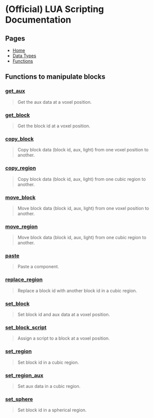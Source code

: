 
# (Official) LUA Scripting Documentation

## Pages
- [Home](../../index)
- [Data Types](../data-types)
- [Functions](../functions)
## Functions to manipulate blocks

### [get_aux](blocks/get_aux)
> Get the aux data at a voxel position.

### [get_block](blocks/get_block)
> Get the block id at a voxel position.

### [copy_block](blocks/copy_block)
> Copy block data (block id, aux, light) from one voxel position to another.

### [copy_region](blocks/copy_region)
> Copy block data (block id, aux, light) from one cubic region to another.

### [move_block](blocks/move_block)
> Move block data (block id, aux, light) from one voxel position to another.

### [move_region](blocks/move_region)
> Move block data (block id, aux, light) from one cubic region to another.

### [paste](blocks/paste)
> Paste a component.

### [replace_region](blocks/replace_region)
> Replace a block id with another block id in a cubic region.

### [set_block](blocks/set_block)
> Set block id and aux data at a voxel position.

### [set_block_script](blocks/set_block_script)
> Assign a script to a block at a voxel position.

### [set_region](blocks/set_region)
> Set block id in a cubic region.

### [set_region_aux](blocks/set_region_aux)
> Set aux data in a cubic region.

### [set_sphere](blocks/set_sphere)
> Set block id in a spherical region.

